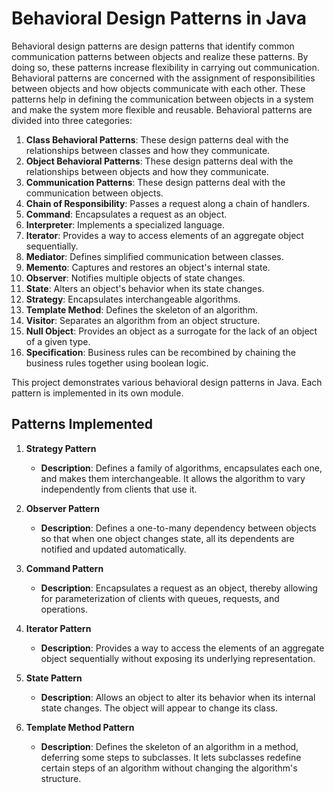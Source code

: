 # Behavioral Design Patterns in Java
Behavioral design patterns are design patterns that identify common communication patterns between objects and realize these patterns. By doing so, these patterns increase flexibility in carrying out communication.
Behavioral patterns are concerned with the assignment of responsibilities between objects and how objects communicate with each other. These patterns help in defining the communication between objects in a system and make the system more flexible and reusable.
Behavioral patterns are divided into three categories:
1. **Class Behavioral Patterns**: These design patterns deal with the relationships between classes and how they communicate.
2. **Object Behavioral Patterns**: These design patterns deal with the relationships between objects and how they communicate.
3. **Communication Patterns**: These design patterns deal with the communication between objects.
4. **Chain of Responsibility**: Passes a request along a chain of handlers.
5. **Command**: Encapsulates a request as an object.
6. **Interpreter**: Implements a specialized language.
7. **Iterator**: Provides a way to access elements of an aggregate object sequentially.
8. **Mediator**: Defines simplified communication between classes.
9. **Memento**: Captures and restores an object's internal state.
10. **Observer**: Notifies multiple objects of state changes.
11. **State**: Alters an object's behavior when its state changes.
12. **Strategy**: Encapsulates interchangeable algorithms.
13. **Template Method**: Defines the skeleton of an algorithm.
14. **Visitor**: Separates an algorithm from an object structure.
15. **Null Object**: Provides an object as a surrogate for the lack of an object of a given type.
16. **Specification**: Business rules can be recombined by chaining the business rules together using boolean logic.

This project demonstrates various behavioral design patterns in Java. Each pattern is implemented in its own module.

## Patterns Implemented

1. **Strategy Pattern**
    - **Description**: Defines a family of algorithms, encapsulates each one, and makes them interchangeable. It allows the algorithm to vary independently from clients that use it.

2. **Observer Pattern**
    - **Description**: Defines a one-to-many dependency between objects so that when one object changes state, all its dependents are notified and updated automatically.

3. **Command Pattern**
    - **Description**: Encapsulates a request as an object, thereby allowing for parameterization of clients with queues, requests, and operations.

4. **Iterator Pattern**
    - **Description**: Provides a way to access the elements of an aggregate object sequentially without exposing its underlying representation.

5. **State Pattern**
    - **Description**: Allows an object to alter its behavior when its internal state changes. The object will appear to change its class.

6. **Template Method Pattern**
    - **Description**: Defines the skeleton of an algorithm in a method, deferring some steps to subclasses. It lets subclasses redefine certain steps of an algorithm without changing the algorithm's structure.
